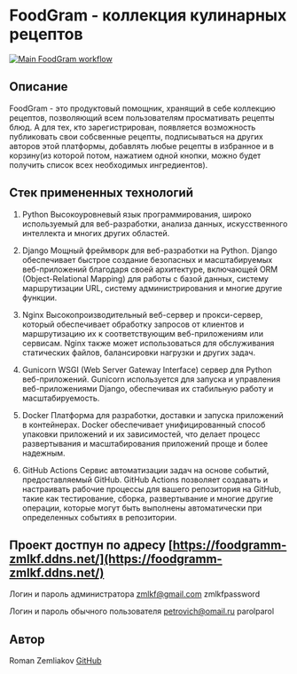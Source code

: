 # FoodGram - коллекция кулинарных рецептов
[![Main FoodGram workflow](https://github.com/zmlkf/foodgram-project-react/actions/workflows/main.yml/badge.svg?branch=master)](https://github.com/zmlkf/foodgram-project-react/actions/workflows/main.yml)

## Описание
FoodGram - это продуктовый помощник, хранящий в себе коллекцию рецептов, позволяющий всем пользователям просмативать рецепты блюд. А для тех, кто зарегистрирован, появляется возможность публиковать свои собсвенные рецепты, подписываться на других авторов этой платформы, добавлять любые рецепты в избранное и в корзину(из которой потом, нажатием одной кнопки, можно будет получить список всех необходимых ингредиентов). 
## Стек примененных технологий
1. Python 
Высокоуровневый язык программирования, широко используемый для веб-разработки, анализа данных, искусственного интеллекта и многих других областей. 

2. Django 
Мощный фреймворк для веб-разработки на Python. Django обеспечивает быстрое создание безопасных и масштабируемых веб-приложений благодаря своей архитектуре, включающей ORM (Object-Relational Mapping) для работы с базой данных, систему маршрутизации URL, систему администрирования и многие другие функции.

3. Nginx
Высокопроизводительный веб-сервер и прокси-сервер, который обеспечивает обработку запросов от клиентов и маршрутизацию их к соответствующим веб-приложениям или сервисам. Nginx также может использоваться для обслуживания статических файлов, балансировки нагрузки и других задач.

4. Gunicorn 
WSGI (Web Server Gateway Interface) сервер для Python веб-приложений. Gunicorn используется для запуска и управления веб-приложениями Django, обеспечивая их стабильную работу и масштабируемость.

5. Docker 
Платформа для разработки, доставки и запуска приложений в контейнерах. Docker обеспечивает унифицированный способ упаковки приложений и их зависимостей, что делает процесс развертывания и масштабирования приложений проще и более надежным.

6. GitHub Actions
Сервис автоматизации задач на основе событий, предоставляемый GitHub. GitHub Actions позволяет создавать и настраивать рабочие процессы для вашего репозитория на GitHub, такие как тестирование, сборка, развертывание и многие другие операции, которые могут быть выполнены автоматически при определенных событиях в репозитории.

## Проект достпун по адресу [https://foodgramm-zmlkf.ddns.net/](https://foodgramm-zmlkf.ddns.net/)
Логин и пароль администратора
zmlkf@gmail.com
zmlkfpassword

Логин и пароль обычного пользователя
petrovich@omail.ru
parolparol
## Автор
Roman Zemliakov [GitHub](https://github.com/zmlkf)
